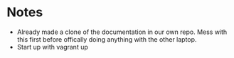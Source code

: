 # Notes 

- Already made a clone of the documentation in our own repo. Mess with this first before offically doing anything with the other laptop. 
- Start up with vagrant up 




